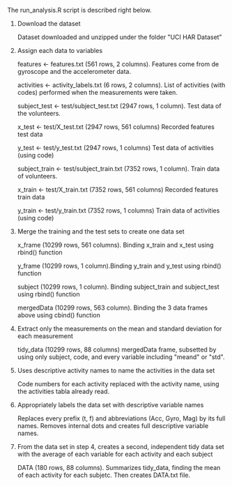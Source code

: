 The run_analysis.R script is described right below. 

1. Download the dataset

	Dataset downloaded and unzipped under the folder "UCI HAR Dataset"

2. Assign each data to variables

	features <- features.txt (561 rows, 2 columns). Features come from de gyroscope and the accelerometer data.

	activities <- activity_labels.txt  (6 rows, 2 columns). List of activities (with codes) performed when the measurements were taken.

	subject_test <- test/subject_test.txt (2947 rows, 1 column). Test data of the volunteers.

	x_test <- test/X_test.txt (2947 rows, 561 columns) Recorded features test data
	
	y_test <- test/y_test.txt (2947 rows, 1 columns) Test data of activities (using code)

	subject_train <- test/subject_train.txt  (7352 rows, 1 column). Train data of volunteers.

	x_train <- test/X_train.txt (7352 rows, 561 columns) Recorded features train data

	y_train <- test/y_train.txt (7352 rows, 1 columns) Train data of activities (using code)

3. Merge the training and the test sets to create one data set

	x_frame (10299 rows, 561 columns). Binding x_train and x_test using rbind() function
	
	y_frame (10299 rows, 1 column).Binding y_train and y_test using rbind() function
	
	subject (10299 rows, 1 column). Binding subject_train and subject_test using rbind() function
	
	mergedData (10299 rows, 563 column). Binding the 3 data frames above using cbind() function

4. Extract only the measurements on the mean and standard deviation for each measurement

	tidy_data (10299 rows, 88 columns) mergedData frame, subsetted by using only subject, code, and every variable including "meand" or "std".

5. Uses descriptive activity names to name the activities in the data set

	Code numbers for each activity replaced with the activity name, using the activities tabla already read.

6. Appropriately labels the data set with descriptive variable names

	Replaces every prefix (t, f) and abbreviations (Acc, Gyro, Mag) by its full names. Removes internal dots and creates full descriptive variable names.

7. From the data set in step 4, creates a second, independent tidy data set with the average of each variable for each activity and each subject

	DATA (180 rows, 88 columns).  Summarizes tidy_data, finding the mean of each activity for each subjetc. Then creates DATA.txt file.
